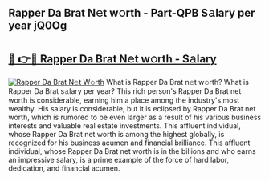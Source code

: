 ## Rapper Da Brat N𝚎t w𝚘rth - Part-QPB S𝚊lary per year jQ0Og

# <h2><a href="http://gc2fq12.nevu.top/?p=Rapper+Da+Brat">🔗 👉🔴 Rapper Da Brat N𝚎t w𝚘rth - S𝚊lary</a></h2>

[![Rapper Da Brat N𝚎t W𝚘rth](https://i.imgur.com/Oavwk0R.jpeg)](http://gc2fq12.nevu.top/?p=Rapper+Da+Brat)
What is Rapper Da Brat n𝚎t w𝚘rth? What is Rapper Da Brat s𝚊lary per year?
This rich person's Rapper Da Brat net worth is considerable, earning him a place among the industry's most wealthy. His salary is considerable, but it is eclipsed by Rapper Da Brat net worth, which is rumored to be even larger as a result of his various business interests and valuable real estate investments. This affluent individual, whose Rapper Da Brat net worth is among the highest globally, is recognized for his business acumen and financial brilliance. This affluent individual, whose Rapper Da Brat net worth is in the billions and who earns an impressive salary, is a prime example of the force of hard labor, dedication, and financial acumen.

